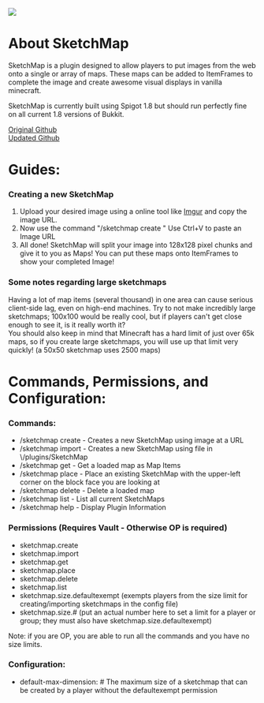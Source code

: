 <img src="http://i.imgur.com/4nAFu5K.png"></img>

<h1>About SketchMap</h1>

<p>SketchMap is a plugin designed to allow players to put images from the web onto a single or array of maps. These maps can be added to ItemFrames to complete the image and create awesome visual displays in vanilla minecraft.</p>
<p>SketchMap is currently built using Spigot 1.8 but should run  perfectly fine on all current 1.8 versions of Bukkit. </p>

<a href="https://github.com/slipswhitley/SketchMap" target="_blank">Original Github</a> </br>
<a href="https://github.com/trainphreak/SketchMap" target="_blank">Updated Github</a>
</br>
<h1>Guides:</h1>
<h3>  Creating a new SketchMap</h3>
<ol> 
  <li>Upload your desired image using a online tool like <a href="http://imgur.com>Imgur" target="_blank">Imgur</a> and copy the image URL.</li>
  <li>Now use the command "/sketchmap create <map-name> <URL>" Use Ctrl+V to paste an Image URL</li>
  <li>All done! SketchMap will split your image into 128x128 pixel chunks and give it to you as Maps! You can put these maps onto ItemFrames to show your completed Image!</li>
</ol>
<h3>  Some notes regarding large sketchmaps</h3>
Having a lot of map items (several thousand) in one area can cause serious client-side lag, even on high-end machines. Try to not make incredibly large sketchmaps; 100x100 would be really cool, but if players can't get close enough to see it, is it really worth it?</br>
You should also keep in mind that Minecraft has a hard limit of just over 65k maps, so if you create large sketchmaps, you will use up that limit very quickly! (a 50x50 sketchmap uses 2500 maps)
</br>
<h1>Commands, Permissions, and Configuration:</h1>
<h3>  Commands:</h3>
<ul>
  <li> /sketchmap create -  Creates a new SketchMap using image at a URL</li>
  <li> /sketchmap import -  Creates a new SketchMap using file in \<server path\>/plugins/SketchMap</li>
  <li> /sketchmap get - Get a loaded map as Map Items</li>
  <li> /sketchmap place - Place an existing SketchMap with the upper-left corner on the block face you are looking at</li>
  <li> /sketchmap delete - Delete a loaded map</li>
  <li> /sketchmap list - List all current SketchMaps</li>
  <li> /sketchmap help - Display Plugin Information</li>
</ul>

<h3>  Permissions (Requires Vault - Otherwise OP is required)</h3>
<ul>
  <li> sketchmap.create</li>
  <li> sketchmap.import</li>
  <li> sketchmap.get</li>
  <li> sketchmap.place</li>
  <li> sketchmap.delete</li>
  <li> sketchmap.list</li>
  <li> sketchmap.size.defaultexempt (exempts players from the size limit for creating/importing sketchmaps in the config file)</li>
  <li> sketchmap.size.# (put an actual number here to set a limit for a player or group; they must also have sketchmap.size.defaultexempt)</li>
</ul>
Note: if you are OP, you are able to run all the commands and you have no size limits.

<h3>  Configuration: </h3>
<ul>
  <li>default-max-dimension: # The maximum size of a sketchmap that can be created by a player without the defaultexempt permission</li>
</ul>
